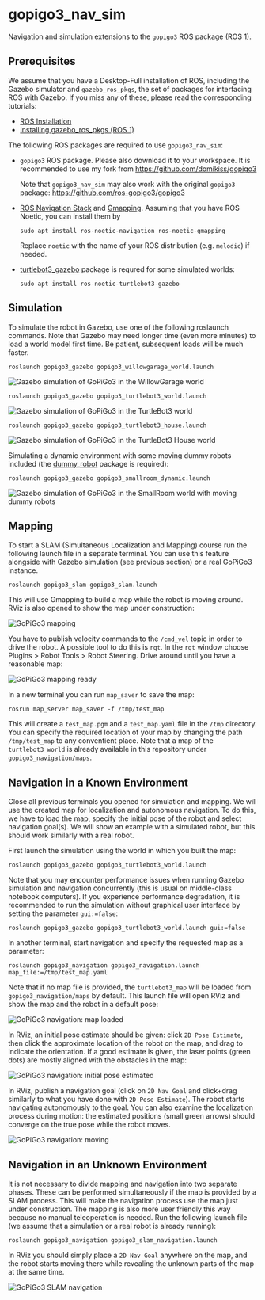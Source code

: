 # gopigo3_nav_sim

Navigation and simulation extensions to the `gopigo3` ROS package (ROS 1).



## Prerequisites

We assume that you have a Desktop-Full installation of ROS, including the Gazebo simulator and `gazebo_ros_pkgs`, the set of packages for interfacing ROS with Gazebo. If you miss any of these, please read the corresponding tutorials:
- [ROS Installation](http://wiki.ros.org/ROS/Installation)
- [Installing gazebo_ros_pkgs (ROS 1)](http://gazebosim.org/tutorials?tut=ros_installing&cat=connect_ros)

The following ROS packages are required to use `gopigo3_nav_sim`:

- `gopigo3` ROS package. Please also download it to your workspace.
It is recommended to use my fork from 
https://github.com/domikiss/gopigo3

  Note that `gopigo3_nav_sim` may also work with the original `gopigo3` package:
https://github.com/ros-gopigo3/gopigo3

- [ROS Navigation Stack](http://wiki.ros.org/navigation) and [Gmapping](http://wiki.ros.org/gmapping). Assuming that you have ROS Noetic, you can install them by

  ```
  sudo apt install ros-noetic-navigation ros-noetic-gmapping
  ```

  Replace `noetic` with the name of your ROS distribution (e.g. `melodic`) if needed.

- [turtlebot3_gazebo](http://wiki.ros.org/turtlebot3_gazebo) package is requred for some simulated worlds:

  ```
  sudo apt install ros-noetic-turtlebot3-gazebo
  ```



## Simulation

To simulate the robot in Gazebo, use one of the following roslaunch commands. Note that Gazebo may need longer time (even more minutes) to load a world model first time. Be patient, subsequent loads will be much faster.

```
roslaunch gopigo3_gazebo gopigo3_willowgarage_world.launch
```
![Gazebo simulation of GoPiGo3 in the WillowGarage world](https://domikiss.github.io/gopigo3/gopigo3_gazebo_willowgarage_world.png)


```
roslaunch gopigo3_gazebo gopigo3_turtlebot3_world.launch
```
![Gazebo simulation of GoPiGo3 in the TurtleBot3 world](https://domikiss.github.io/gopigo3/gopigo3_gazebo_turtlebot3_world.png)

```
roslaunch gopigo3_gazebo gopigo3_turtlebot3_house.launch
```
![Gazebo simulation of GoPiGo3 in the TurtleBot3 House world](https://domikiss.github.io/gopigo3/gopigo3_gazebo_turtlebot3_house.png)

Simulating a dynamic environment with some moving dummy robots included (the [dummy_robot](https://github.com/domikiss/dummy_robot) package is required):
```
roslaunch gopigo3_gazebo gopigo3_smallroom_dynamic.launch
```
![Gazebo simulation of GoPiGo3 in the SmallRoom world with moving dummy robots](https://domikiss.github.io/gopigo3/gopigo3_smallroom_dynamic.png)



## Mapping

To start a SLAM (Simultaneous Localization and Mapping) course run the following launch file in a separate terminal. You can use this feature alongside with Gazebo simulation (see previous section) or a real GoPiGo3 instance. 
```
roslaunch gopigo3_slam gopigo3_slam.launch
```
This will use Gmapping to build a map while the robot is moving around. RViz is also opened to show the map under construction:

![GoPiGo3 mapping](https://domikiss.github.io/gopigo3/gopigo3_slam_turtlebot3_world.png)


You have to publish velocity commands to the `/cmd_vel` topic in order to drive the robot. A possible tool to do this is `rqt`. In the `rqt` window choose Plugins > Robot Tools > Robot Steering. Drive around until you have a reasonable map:

![GoPiGo3 mapping ready](https://domikiss.github.io/gopigo3/gopigo3_slam_turtlebot3_world_ready.png)

In a new terminal you can run `map_saver` to save the map:
```
rosrun map_server map_saver -f /tmp/test_map
```
This will create a `test_map.pgm` and a `test_map.yaml` file in the `/tmp` directory. You can specify the required location of your map by changing the path `/tmp/test_map` to any conventient place. Note that a map of the `turtlebot3_world` is already available in this repository under `gopigo3_navigation/maps`.



## Navigation in a Known Environment

Close all previous terminals you opened for simulation and mapping. We will use the created map for localization and autonomous navigation. To do this, we have to load the map, specify the initial pose of the robot and select navigation goal(s). We will show an example with a simulated robot, but this should work similarly with a real robot.

First launch the simulation using the world in which you built the map:
```
roslaunch gopigo3_gazebo gopigo3_turtlebot3_world.launch
```

Note that you may encounter performance issues when running Gazebo simulation and navigation concurrently (this is usual on middle-class notebook computers). If you experience performance degradation, it is recommended to run the simulation without graphical user interface by setting the parameter `gui:=false`:
```
roslaunch gopigo3_gazebo gopigo3_turtlebot3_world.launch gui:=false
```

In another terminal, start navigation and specify the requested map as a parameter:
```
roslaunch gopigo3_navigation gopigo3_navigation.launch map_file:=/tmp/test_map.yaml
```
Note that if no map file is provided, the `turtlebot3_map` will be loaded from `gopigo3_navigation/maps` by default. This launch file will open RViz and show the map and the robot in a default pose:

![GoPiGo3 navigation: map loaded](https://domikiss.github.io/gopigo3/gopigo3_navigation_turtlebot3_world_1.png)

In RViz, an initial pose estimate should be given: click `2D Pose Estimate`, then click the approximate location of the robot on the map, and drag to indicate the orientation. If a good estimate is given, the laser points (green dots) are mostly aligned with the obstacles in the map:

![GoPiGo3 navigation: initial pose estimated](https://domikiss.github.io/gopigo3/gopigo3_navigation_turtlebot3_world_2.png)

In RViz, publish a navigation goal (click on `2D Nav Goal` and click+drag similarly to what you have done with `2D Pose Estimate`). The robot starts navigating autonomously to the goal. You can also examine the localization process during motion: the estimated positions (small green arrows) should converge on the true pose while the robot moves.

![GoPiGo3 navigation: moving](https://domikiss.github.io/gopigo3/gopigo3_navigation_turtlebot3_world_3.png)



## Navigation in an Unknown Environment

It is not necessary to divide mapping and navigation into two separate phases. These can be performed simultaneously if the map is provided by a SLAM process. This will make the navigation process use the map just under construction. The mapping is also more user friendly this way because no manual teleoperation is needed. Run the following launch file (we assume that a simulation or a real robot is already running):
```
roslaunch gopigo3_navigation gopigo3_slam_navigation.launch
```
In RViz you should simply place a `2D Nav Goal` anywhere on the map, and the robot starts moving there while revealing the unknown parts of the map at the same time.

![GoPiGo3 SLAM navigation](https://domikiss.github.io/gopigo3/gopigo3_slam_navigation_turtlebot3_world.png)


